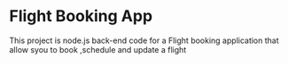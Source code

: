 # Flight Booking App
This project is node.js back-end code for a Flight booking application that allow syou to book ,schedule and update a flight

